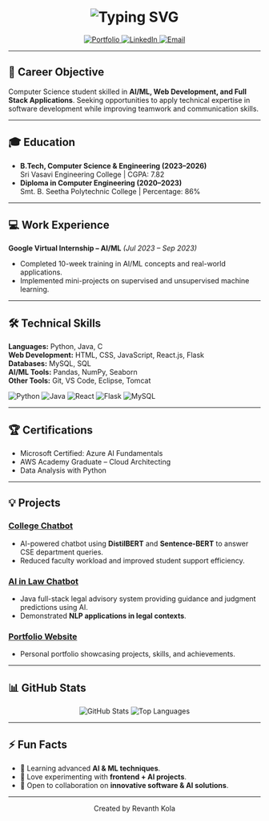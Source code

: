 <h1 align="center">
  <img src="https://readme-typing-svg.herokuapp.com?font=Poppins&size=28&pause=1000&color=0F9D58&center=true&vCenter=true&width=800&lines=Hi+👋,+I'm+Revanth+Kola;Frontend+Developer;+AI+%26+ML+Researcher;Creating+Innovative+Software;+AI+Solutions" alt="Typing SVG"/>
</h1>


<p align="center">
  <a href="https://revanthkola.github.io/Portfolio/" target="_blank">
    <img alt="Portfolio" src="https://img.shields.io/badge/Portfolio-000000?style=for-the-badge&logo=github&logoColor=white"/>
  </a>
  <a href="https://www.linkedin.com/in/revanthkola/" target="_blank">
    <img alt="LinkedIn" src="https://img.shields.io/badge/LinkedIn-%230077B5.svg?style=for-the-badge&logo=linkedin&logoColor=white"/>
  </a>
  <a href="mailto:Revanthofficial77@gmail.com">
    <img alt="Email" src="https://img.shields.io/badge/Email-D14836?style=for-the-badge&logo=gmail&logoColor=white"/>
  </a>
</p>

---

## 🎯 Career Objective
Computer Science student skilled in **AI/ML, Web Development, and Full Stack Applications**. Seeking opportunities to apply technical expertise in software development while improving teamwork and communication skills.

---

## 🎓 Education
- **B.Tech, Computer Science & Engineering (2023–2026)**  
  Sri Vasavi Engineering College | CGPA: 7.82
- **Diploma in Computer Engineering (2020–2023)**  
  Smt. B. Seetha Polytechnic College | Percentage: 86%

---

## 💻 Work Experience
**Google Virtual Internship – AI/ML** *(Jul 2023 – Sep 2023)*  
- Completed 10-week training in AI/ML concepts and real-world applications.  
- Implemented mini-projects on supervised and unsupervised machine learning.

---

## 🛠️ Technical Skills

**Languages:** Python, Java, C  
**Web Development:** HTML, CSS, JavaScript, React.js, Flask  
**Databases:** MySQL, SQL  
**AI/ML Tools:** Pandas, NumPy, Seaborn  
**Other Tools:** Git, VS Code, Eclipse, Tomcat  

<p>
  <img alt="Python" src="https://img.shields.io/badge/Python-3776AB?style=for-the-badge&logo=python&logoColor=white"/>
  <img alt="Java" src="https://img.shields.io/badge/Java-007396?style=for-the-badge&logo=java&logoColor=white"/>
  <img alt="React" src="https://img.shields.io/badge/React-61DAFB?style=for-the-badge&logo=react&logoColor=black"/>
  <img alt="Flask" src="https://img.shields.io/badge/Flask-000000?style=for-the-badge&logo=flask&logoColor=white"/>
  <img alt="MySQL" src="https://img.shields.io/badge/MySQL-4479A1?style=for-the-badge&logo=mysql&logoColor=white"/>
</p>

---

## 🏆 Certifications
- Microsoft Certified: Azure AI Fundamentals  
- AWS Academy Graduate – Cloud Architecting  
- Data Analysis with Python

---

## 💡 Projects

### [College Chatbot](https://github.com/your-username/College-Chatbot)
- AI-powered chatbot using **DistilBERT** and **Sentence-BERT** to answer CSE department queries.  
- Reduced faculty workload and improved student support efficiency.  


### [AI in Law Chatbot](https://github.com/your-username/AI-Law-Chatbot)
- Java full-stack legal advisory system providing guidance and judgment predictions using AI.  
- Demonstrated **NLP applications in legal contexts**.  


### [Portfolio Website](https://revanthkola.github.io/Portfolio/)
- Personal portfolio showcasing projects, skills, and achievements.  

---

## 📊 GitHub Stats
<p align="center">
  <img src="https://github-readme-stats.vercel.app/api?username=revanthkola&show_icons=true&theme=radical" alt="GitHub Stats"/>
  <img src="https://github-readme-stats.vercel.app/api/top-langs/?username=revanthkola&layout=compact&theme=radical" alt="Top Languages"/>
</p>

---

## ⚡ Fun Facts
- 🌱 Learning advanced **AI & ML techniques**.  
- 🤖 Love experimenting with **frontend + AI projects**.  
- 💬 Open to collaboration on **innovative software & AI solutions**.

---

<p align="center">
  Created by Revanth Kola
</p>
